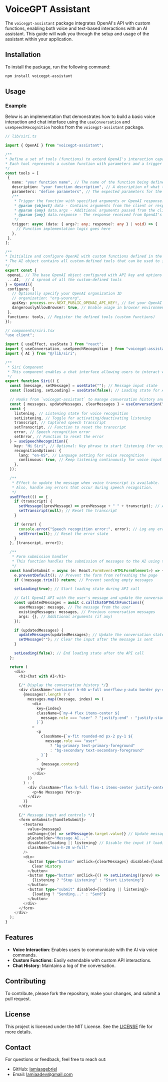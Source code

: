 # VoiceGPT Assistant

The `voicegpt-assistant` package integrates OpenAI's API with custom functions, enabling both voice and text-based interactions with an AI assistant. This guide will walk you through the setup and usage of the assistant within your application.

## Installation

To install the package, run the following command:

```bash
npm install voicegpt-assistant
```

## Usage

### Example

Below is an implementation that demonstrates how to build a basic voice interaction and chat interface using the `useConversation` and `useSpeechRecognition` hooks from the `voicegpt-assistant` package.



 ```typescript  
// lib/siri.ts

import { OpenAI } from "voicegpt-assistant";

/**
 * Define a set of tools (functions) to extend OpenAI's interaction capabilities.
 * Each tool represents a custom function with parameters and a trigger for execution.
 */
const tools = [
  {
    name: "your function name", // The name of the function being defined
    description: "your function description", // A description of what this function does
    parameters: "define parameters", // The expected parameters for the function
    /**
     * Trigger the function with specified arguments or OpenAI response.
     * @param {object} data - Contains arguments from the client or response from OpenAI.
     * @param {any} data.args - Additional arguments passed from the client.
     * @param {any} data.response - The response received from OpenAI's API.
     */
    trigger: async (data: { args?: any; response?: any } | void) => {
      // Function implementation logic goes here
    },
  },
];

/**
 * Initialize and configure OpenAI with custom functions defined in the `tools` array.
 * The AI object contains all custom-defined tools that can be used to interact with OpenAI.
 */
export const {
  openai, // The base OpenAI object configured with API key and options
  ...AI,  // A spread of all the custom-defined tools
} = OpenAI({
  configure: {
    // Optionally specify your OpenAI organization ID
    // organization: "org-yourorg",
    apiKey: process.env.NEXT_PUBLIC_OPENAI_API_KEY!, // Set your OpenAI API key from the environment
    dangerouslyAllowBrowser: true, // Enable usage in browser environments
  },
  functions: tools, // Register the defined tools (custom functions)
});

 ```

```typescript 
// components/siri.tsx 
"use client";

import { useEffect, useState } from "react";
import { useConversation, useSpeechRecognition } from "voicegpt-assistant";
import { AI } from "@/lib/siri";

/**
 * Siri Component
 * This component enables a chat interface allowing users to interact with the AI via voice or text.
 */
export function Siri() {
  const [message, setMessage] = useState(""); // Message input state
  const [loading, setLoading] = useState(false); // Loading state for API calls

  // Hooks from `voicegpt-assistant` to manage conversation history and voice recognition
  const { messages, updateMessages, clearMessages } = useConversation("siriMessages");
  const {
    listening, // Listening state for voice recognition
    setListening, // Toggle for activating/deactivating listening
    transcript, // Captured speech transcript
    setTranscript, // Function to reset the transcript
    error, // Speech recognition error
    setError, // Function to reset the error
  } = useSpeechRecognition({
    key: "Hi Siri", // Optional: Key phrase to start listening (for voice control)
    recognitionOptions: {
      lang: "en-US", // Language setting for voice recognition
      continuous: true, // Keep listening continuously for voice input
    },
  });

  /**
   * Effect to update the message when voice transcript is available.
   * Also, handle any errors that occur during speech recognition.
   */
  useEffect(() => {
    if (transcript) {
      setMessage((prevMessage) => prevMessage + " " + transcript); // Append transcript to the message
      setTranscript(null); // Reset the transcript
    }

    if (error) {
      console.error("Speech recognition error:", error); // Log any errors
      setError(null); // Reset the error state
    }
  }, [transcript, error]);

  /**
   * Form submission handler
   * This function handles the submission of messages to the AI using the `AI.callChatGPTWithFunctions` function.
   */
  const handleSubmit = async (e: React.FormEvent<HTMLFormElement>) => {
    e.preventDefault(); // Prevent the form from refreshing the page
    if (!message.trim()) return; // Prevent sending empty messages

    setLoading(true); // Start loading state during API call

    // Call OpenAI API with the user's message and update the conversation history
    const updatedMessages = await c.callChatGPTWithFunctions({
      userMessage: message, // The message from the user
      existingMessages: messages, // Previous conversation messages
      args: {}, // Additional arguments (if any)
    });

    if (updatedMessages) {
      updateMessages(updatedMessages); // Update the conversation state with the new messages
      setMessage(""); // Clear the input after the message is sent
    }

    setLoading(false); // End loading state after the API call
  };

  return (
    <div>
      <h1>Chat with AI</h1>

      {/* Display the conversation history */}
      <div className="container h-60 w-full overflow-y-auto border py-4">
        {messages?.length ? (
          messages.map((message, index) => (
            <div
              key={index}
              className={`my-4 flex items-center ${
                message.role === "user" ? "justify-end" : "justify-start"
              }`}
            >
              <p
                className={`w-fit rounded-md px-2 py-1 ${
                  message.role === "user"
                    ? "bg-primary text-primary-foreground"
                    : "bg-secondary text-secondary-foreground"
                }`}
              >
                {message.content}
              </p>
            </div>
          ))
        ) : (
          <div className="flex h-full flex-1 items-center justify-center">
            <p>No Messages Yet</p>
          </div>
        )}
      </div>

      {/* Message input and controls */}
      <form onSubmit={handleSubmit}>
        <textarea
          value={message}
          onChange={(e) => setMessage(e.target.value)} // Update message state
          placeholder="Message AI..."
          disabled={loading || listening} // Disable the input if loading or listening
          className="min-h-20 w-full"
        />
        <div>
          <button type="button" onClick={clearMessages} disabled={loading || listening}>
            Clear History
          </button>
          <button type="button" onClick={() => setListening((prev) => !prev)} disabled={loading}>
            {listening ? "Stop Listening" : "Start Listening"}
          </button>
          <button type="submit" disabled={loading || listening}>
            {loading ? "Sending..." : "Send"}
          </button>
        </div>
      </form>
    </div>
  );
}

```

## Features

- **Voice Interaction**: Enables users to communicate with the AI via voice commands.
- **Custom Functions**: Easily extendable with custom API interactions.
- **Chat History**: Maintains a log of the conversation.

## Contributing

To contribute, please fork the repository, make your changes, and submit a pull request.

## License

This project is licensed under the MIT License. See the [LICENSE](LICENSE) file for more details.

## Contact

For questions or feedback, feel free to reach out:

- GitHub: [lamiaagebriel](https://github.com/lamiaagebriel)
- Email: lamiaadev@gmail.com
